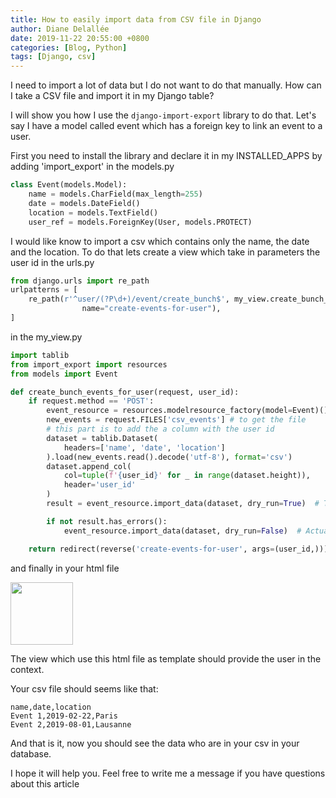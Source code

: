 ```yaml
---
title: How to easily import data from CSV file in Django
author: Diane Delallée
date: 2019-11-22 20:55:00 +0800
categories: [Blog, Python]
tags: [Django, csv]
---
```


I need to import a lot of data but I do not want to do that manually. How can I take a CSV file and import it in my Django table?

I will show you how I use the `django-import-export` library to do that. Let's say I have a model called event which has a foreign key to link an event to a user.

First you need to install the library and declare it in my INSTALLED_APPS by adding 'import_export'
in the models.py

```python
class Event(models.Model):
    name = models.CharField(max_length=255)
    date = models.DateField()
    location = models.TextField()
    user_ref = models.ForeignKey(User, models.PROTECT)
```

I would like know to import a csv which contains only the name, the date and the location. To do that lets create a view which take in parameters the user id
in the urls.py

```python
from django.urls import re_path
urlpatterns = [
    re_path(r'^user/(?P\d+)/event/create_bunch$', my_view.create_bunch_events_for_user,
                name="create-events-for-user"),
]
```

in the my_view.py

```python
import tablib
from import_export import resources
from models import Event

def create_bunch_events_for_user(request, user_id):
    if request.method == 'POST':
        event_resource = resources.modelresource_factory(model=Event)() # to take the model as a reference
        new_events = request.FILES['csv_events'] # to get the file
        # this part is to add the a column with the user id
        dataset = tablib.Dataset(
            headers=['name', 'date', 'location']
        ).load(new_events.read().decode('utf-8'), format='csv')
        dataset.append_col(
            col=tuple(f'{user_id}' for _ in range(dataset.height)),
            header='user_id'
        )
        result = event_resource.import_data(dataset, dry_run=True)  # Test the data import

        if not result.has_errors():
            event_resource.import_data(dataset, dry_run=False)  # Actually import now

    return redirect(reverse('create-events-for-user', args=(user_id,)))
```

and finally in your html file

<img src="{{ site.baseurl }}/img/posts/import-csv-html.png" width="100">

The view which use this html file as template should provide the user in the context.

Your csv file should seems like that:

```
name,date,location
Event 1,2019-02-22,Paris
Event 2,2019-08-01,Lausanne
```

And that is it, now you should see the data who are in your csv in your database.

I hope it will help you. Feel free to write me a message if you have questions about this article
